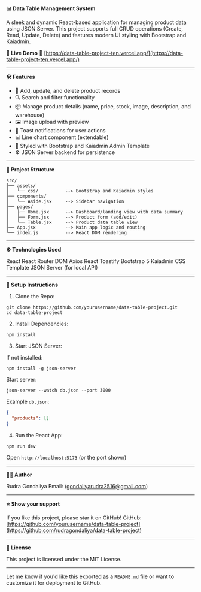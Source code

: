 
**📊 Data Table Management System**

A sleek and dynamic React-based application for managing product data using JSON Server. This project supports full CRUD operations (Create, Read, Update, Delete) and features modern UI styling with Bootstrap and Kaiadmin.

**🚀 Live Demo**
🔗 [https://data-table-project-ten.vercel.app/](https://data-table-project-ten.vercel.app/)

---

**🛠 Features**

* 📝 Add, update, and delete product records
* 🔍 Search and filter functionality
* 📦 Manage product details (name, price, stock, image, description, and warehouse)
* 🖼 Image upload with preview
* 💬 Toast notifications for user actions
* 📊 Line chart component (extendable)
* 🎨 Styled with Bootstrap and Kaiadmin Admin Template
* ⚙ JSON Server backend for persistence

---

**📂 Project Structure**

```
src/
├── assets/
│   └── css/          --> Bootstrap and Kaiadmin styles
├── components/
│   └── Aside.jsx     --> Sidebar navigation
├── pages/
│   ├── Home.jsx      --> Dashboard/landing view with data summary
│   ├── Form.jsx      --> Product form (add/edit)
│   └── Table.jsx     --> Product data table view
├── App.jsx           --> Main app logic and routing
└── index.js          --> React DOM rendering
```

---

**⚙ Technologies Used**

React
React Router DOM
Axios
React Toastify
Bootstrap 5
Kaiadmin CSS Template
JSON Server (for local API)

---

**🧪 Setup Instructions**

1. Clone the Repo:

```
git clone https://github.com/yourusername/data-table-project.git
cd data-table-project
```

2. Install Dependencies:

```
npm install
```

3. Start JSON Server:

If not installed:

```
npm install -g json-server
```

Start server:

```
json-server --watch db.json --port 3000
```

Example `db.json`:

```json
{
  "products": []
}
```

4. Run the React App:

```
npm run dev
```

Open `http://localhost:5173` (or the port shown)

---

**🧑‍💻 Author**

Rudra Gondaliya
Email: (gondaliyarudra2516@gmail.com)

---

**⭐️ Show your support**

If you like this project, please star it on GitHub!
GitHub: [https://github.com/yourusername/data-table-project](https://github.com/rudragondaliya/data-table-project)

---

**📃 License**

This project is licensed under the MIT License.

---

Let me know if you'd like this exported as a `README.md` file or want to customize it for deployment to GitHub.
